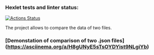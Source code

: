 ### Hexlet tests and linter status:
[![Actions Status](https://github.com/darya-strekalovskaya/java-project-71/workflows/hexlet-check/badge.svg)](https://github.com/darya-strekalovskaya/java-project-71/actions)

The project allows to compare the data of two files.

### [Demonstation of comparison of two .json files] (https://asciinema.org/a/H8gUNyE5sTsOYDYist9NLgiYb)


